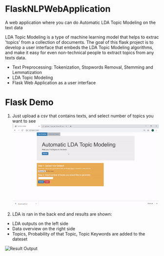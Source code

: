 # FlaskNLPWebApplication
A web application where you can do Automatic LDA Topic Modeling on the text data

LDA Topic Modeling is a type of machine learning model that helps to extrac 'topics' from a collection of documents. The goal of this flask project is to develop a user interface that embeds the LDA Topic Modeling algorithms, and make it easy for even non-technical people to extract topics from any texts data.

- Text Preprocessing: Tokenization, Stopwords Removal, Stemming and Lemmatization
- LDA Topic Modeling
- Flask Web Application as a user interface

# Flask Demo
1. Just upload a csv that contains texts, and select number of topics you want to see
![Upload](upload.gif)

2. LDA is ran in the back end and results are shown:

- LDA outputs on the left side
- Data overview on the right side
- Topics, Probability of that Topic, Topic Keywords are added to the dateset

![Result Output](result.gif)
